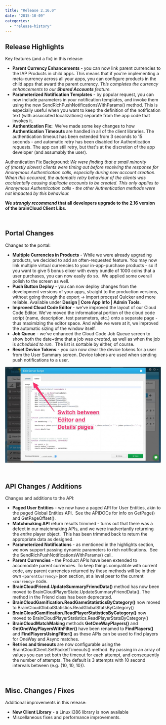 ```yaml
---
title: "Release 2.16.0"
date: "2015-10-09"
categories: 
  - "release-history"
---
```


## Release Highlights

Key features (and a fix) in this release:

- **Parent Currency Enhancements** - you can now link parent currencies to the IAP Products in child apps. This means that if you're implementing a meta-currency across all your apps, you can configure products in the child apps that award the parent currency. _This completes the currency enhancements to our **Shared Accounts** feature._
- **Parameterized Notification Templates** - by popular request, you can now include parameters in your notification templates, and invoke them using the new SendRichPushNotificationsWithParams() method. This is especially useful when you want to keep the definition of the notification text (with associated localizations) separate from the app code that invokes it.
- **Authentication Fix:**  We've made some key changes to how **Authentication Timeouts** are handled in all of the client libraries. The authentication timeout has been extended from 3 seconds to 15 seconds - and automatic retry has been disabled for Authentication requests. The app can still retry, but that's at the discretion of the app developer (and assumably the user).

Authentication Fix Background: _We were finding that a small minority of (mostly slower) clients were timing out before receiving the response for Anonymous Authentication calls, especially during new account creation. When this occurred, the automatic retry behaviour of the clients was accidentally causing duplicate accounts to be created. This only applies to Anonymous Authentication calls - the other Authentication methods were not impacted by this behaviour._

**We _strongly recommend_ that all developers upgrade to the 2.16 version of the brainCloud Client Libs.**

 

## Portal Changes

Changes to the portal:

- **Multiple Currencies in Products** - While we were already upgrading products, we decided to add an often-requested feature. You may now link multiple virtual currencies to your in-app-purchase products - so if you want to give 5 bonus elixer with every bundle of 1000 coins that a user purchases, you can now easily do so.  We applied some overall polish to the screen as well.
- **Push Button Deploy** - you can now deploy changes from the development versions of your apps, straight to the production versions, without going through the export -> import process! Quicker and more reliable. Available under **Design | Core App Info | Admin Tools**.
- **Improved Cloud Code Editor** - we've improved the layout of our Cloud Code Editor. We've moved the informational portion of the cloud code script (name, description, test parameters, etc.) onto a separate page - thus maximizing the editor space. And while we were at it, we improved the automatic sizing of the window itself.
- **Job Queue** - we've enhanced the Cloud Code Job Queue screen to show both the date+time that a job was _created_, as well as when the job is _scheduled to run_.  The list is sortable by either, of course.
- **Reset Device Tokens** - you can now clear the device tokens for a user from the User Summary screen. Device tokens are used when sending push notifications to a user.

[![Cloud_code_editor_two_pane](images/Cloud_code_editor_two_pane-1024x631.jpg)](/apidocs/wp-content/uploads/2015/10/Cloud_code_editor_two_pane.jpg)

 

## API Changes / Additions

Changes and additions to the API:

- **Paged User Entities** - we now have a paged API for User Entities, akin to the paged Global Entities API.  See the APIDOCs for info on GetPage() and GetPageOffset().
- **Matchmaking API** return results trimmed - turns out that there was a defect in our matchmaking APIs, and we were inadvertantly returning the _entire_ player object.  This has been trimmed back to return the appropriate data as designed.
- **Parameterized Notifications** - as mentioned in the highlights section, we now support passing dynamic parameters to rich notifications.  See the SendRichPushNotificationsWithParams() call.
- **Parent Currencies** - the Product APIs have been extended to accomodate parent currencies. To keep things compatible with current code, any parent currencies returned by these methods will be in their own `<parentCurrency>` json section, at a level peer to the current `<currency>` node.
- **BrainCloudFriend.UpdateSummaryFriendData()** method has now been moved to BrainCloudPlayerState.UpdateSummaryFriendData(). The method in the Friend class has been deprecated.
- **BrainCloudGamification.ReadGameStatisticsByCategory()** now moved to BrainCloudGlobalStatistics.ReadGlobalStatsByCategory()
- **BrainCloudGamification.ReadPlayerStatisticsByCategory()** now moved to BrainCloudPlayerStatistics.ReadPlayerStatsByCategory()
- **BrainCloudMatchMaking** methods **GetOneWayPlayers()** and **GetOneWayPlayersWithFilter()** have been renamed to **FindPlayers()** and **FindPlayersUsingFilter()** as these APIs can be used to find players for OneWay and Async matches.
- **Retries and timeouts** are now configurable using the BrainCloudClient.SetPacketTimeouts() method. By passing in an array of values you can set both the timeout for each attempt, and consequently the number of attempts. The default is 3 attempts with 10 second intervals between (e.g. {10, 10, 10}).

 

## Misc. Changes / Fixes

Additional improvements in this release:

- **New Client Library** - a Linux i386 library is now available
- Miscellaneous fixes and performance improvements.
